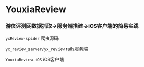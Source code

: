 # YouxiaReview

### 游侠评测网数据抓取->服务端搭建->iOS客户端的简易实践

`yxReview-spider`               爬虫源码

`yx_review_server/yx_review`    rails服务端

`YouxiaReview-iOS`	      iOS客户端

